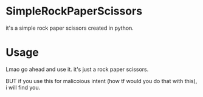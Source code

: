# SimpleRockPaperScissors
it's a simple rock paper scissors created in python. 

# Usage
Lmao go ahead and use it. it's just a rock paper scissors. 

BUT if you use this for malicoious intent (how tf would you do that with this), i will find you. 
